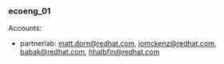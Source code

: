 ### ecoeng_01

Accounts:
- partnerlab: matt.dorn@redhat.com, jomckenz@redhat.com, babak@redhat.com, hhalbfin@redhat.com
